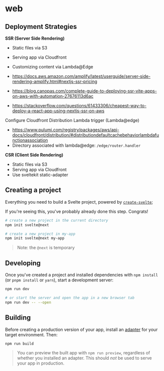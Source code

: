 # web

## Deployment Strategies

**SSR (Server Side Rendering)**
* Static files via S3
* Serving app via Cloudfront
* Customizing content via Lambda@Edge

* https://docs.aws.amazon.com/amplify/latest/userguide/server-side-rendering-amplify.html#nextjs-ssr-pricing
* https://blog.canopas.com/complete-guide-to-deploying-ssr-vite-apps-on-aws-with-automation-27676113d6ac
* https://stackoverflow.com/questions/61433306/cheapest-way-to-deploy-a-react-app-using-nextjs-ssr-on-aws

Configure Cloudfront Distribution Lambda trigger (Lambda@edge)
* https://www.pulumi.com/registry/packages/aws/api-docs/cloudfront/distribution/#distributiondefaultcachebehaviorlambdafunctionassociation
* Directory associated with lambda@edge: `/edge/router.handler`

**CSR (Client Side Rendering)**
* Static files via S3
* Serving app via Cloudfront
* Use sveltekit static-adapter

## Creating a project

Everything you need to build a Svelte project, powered by [`create-svelte`](https://github.com/sveltejs/kit/tree/master/packages/create-svelte);

If you're seeing this, you've probably already done this step. Congrats!

```bash
# create a new project in the current directory
npm init svelte@next

# create a new project in my-app
npm init svelte@next my-app
```

> Note: the `@next` is temporary

## Developing

Once you've created a project and installed dependencies with `npm install` (or `pnpm install` or `yarn`), start a development server:

```bash
npm run dev

# or start the server and open the app in a new browser tab
npm run dev -- --open
```

## Building

Before creating a production version of your app, install an [adapter](https://kit.svelte.dev/docs#adapters) for your target environment. Then:

```bash
npm run build
```

> You can preview the built app with `npm run preview`, regardless of whether you installed an adapter. This should _not_ be used to serve your app in production.

